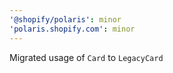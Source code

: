 ```yaml
---
'@shopify/polaris': minor
'polaris.shopify.com': minor
---
```


Migrated usage of `Card` to `LegacyCard`

